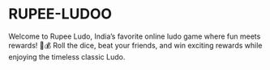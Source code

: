 # RUPEE-LUDOO
Welcome to Rupee Ludo, India’s favorite online ludo game where fun meets  rewards! 🎲💰 Roll the dice, beat your friends, and win exciting rewards  while enjoying the timeless classic Ludo.
